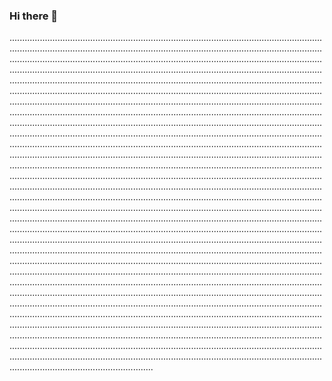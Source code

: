 ### Hi there 👋

.............................................................................................................................................................................................................................................................................................................................................................................................................................................................................................................................................................................................................................................................................................................................................................................................................................................................................................................................................................................................................................................................................................................................................................................................................................................................................................................................................................................................................................................................................................................................................................................................................................................................................................................................................................................................................................................................................................................................................................................................................................................................................................................................................................................................................................................................................................................................................................................................................................................................................................................................................................................................................................................................................................................................................................................................................................................................................................................................................................................................................................................................................................................................................................................................................................................................................................................................................................................................................................................................................................................................................................................................................................................................................................................................................................................................................................................................................................................................................................................................................................................................